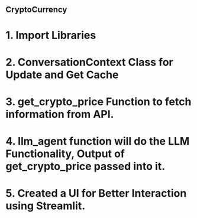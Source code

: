 ## CryptoCurrency

# 1. Import Libraries
# 2. ConversationContext Class for Update and Get Cache
# 3. get_crypto_price Function to fetch information from API.
# 4. llm_agent function will do the LLM Functionality, Output of get_crypto_price passed into it.
# 5. Created a UI for Better Interaction using Streamlit.

